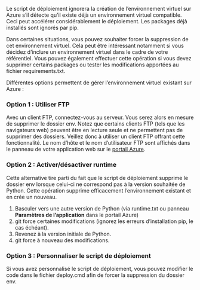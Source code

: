 Le script de déploiement ignorera la création de l’environnement virtuel sur Azure s’il détecte qu’il existe déjà un environnement virtuel compatible. Ceci peut accélérer considérablement le déploiement. Les packages déjà installés sont ignorés par pip.

Dans certaines situations, vous pouvez souhaiter forcer la suppression de cet environnement virtuel. Cela peut être intéressant notamment si vous décidez d’inclure un environnement virtuel dans le cadre de votre référentiel. Vous pouvez également effectuer cette opération si vous devez supprimer certains packages ou tester les modifications apportées au fichier requirements.txt.

Différentes options permettent de gérer l’environnement virtuel existant sur Azure :

### Option 1 : Utiliser FTP

Avec un client FTP, connectez-vous au serveur. Vous serez alors en mesure de supprimer le dossier env. Notez que certains clients FTP (tels que les navigateurs web) peuvent être en lecture seule et ne permettent pas de supprimer des dossiers. Veillez donc à utiliser un client FTP offrant cette fonctionnalité. Le nom d’hôte et le nom d’utilisateur FTP sont affichés dans le panneau de votre application web sur le [portail Azure](https://portal.azure.com).

### Option 2 : Activer/désactiver runtime

Cette alternative tire parti du fait que le script de déploiement supprime le dossier env lorsque celui-ci ne correspond pas à la version souhaitée de Python. Cette opération supprime efficacement l’environnement existant et en crée un nouveau.

1. Basculer vers une autre version de Python (via runtime.txt ou panneau **Paramètres de l’application** dans le portail Azure)
1. git force certaines modifications (ignorez les erreurs d’installation pip, le cas échéant).
1. Revenez à la version initiale de Python.
1. git force à nouveau des modifications.

### Option 3 : Personnaliser le script de déploiement

Si vous avez personnalisé le script de déploiement, vous pouvez modifier le code dans le fichier deploy.cmd afin de forcer la suppression du dossier env.

<!---HONumber=August15_HO6-->